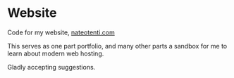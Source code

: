 # Website

Code for my website, [nateotenti.com](https://www.nateotenti.com_)

This serves as one part portfolio, and many other parts a sandbox for me to learn about modern web hosting.

Gladly accepting suggestions.